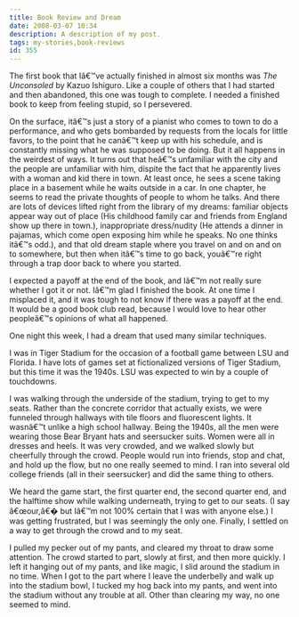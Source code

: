 ```yaml
---
title: Book Review and Dream
date: 2008-03-07 10:34
description: A description of my post.
tags: my-stories,book-reviews
id: 355
---
```

The first book that Iâ€™ve actually finished in almost six months was <i>The Unconsoled</i> by Kazuo Ishiguro.  Like a couple of others that I had started and then abandoned, this one was tough to complete.  I needed a finished book to keep from feeling stupid, so I persevered.

On the surface, itâ€™s just a story of a pianist who comes to town to do a performance, and who gets bombarded by requests from the locals for little favors, to the point that he canâ€™t keep up with his schedule, and is constantly missing what he was supposed to be doing.  But it all happens in the weirdest of ways.  It turns out that heâ€™s unfamiliar with the city and the people are unfamiliar with him, dispite the fact that he apparently lives with a woman and kid there in town.  At least once, he sees a scene taking place in a basement while he waits outside in a car.  In one chapter, he seems to read the private thoughts of people to whom he talks.  And there are lots of devices lifted right from the library of my dreams:  familiar objects appear way out of place (His childhood family car and friends from England show up there in town.), inappropriate dress/nudity (He attends a dinner in pajamas, which come open exposing him while he speaks.  No one thinks itâ€™s odd.), and that old dream staple where you travel on and on and on to somewhere, but then when itâ€™s time to go back, youâ€™re right through a trap door back to where you started.

I expected a payoff at the end of the book, and Iâ€™m not really sure whether I got it or not.  Iâ€™m glad I finished the book.  At one time I misplaced it, and it was tough to not know if there was a payoff at the end.  It would be a good book club read, because I would love to hear other peopleâ€™s opinions of what all happened.

One night this week, I had a dream that used many similar techniques.

I was in Tiger Stadium for the occasion of a football game between LSU and Florida.  I have lots of games set at fictionalized versions of Tiger Stadium, but this time it was the 1940s.  LSU was expected to win by a couple of touchdowns.  

I was walking through the underside of the stadium, trying to get to my seats.  Rather than the concrete corridor that actually exists, we were funneled through hallways with tile floors and fluorescent lights.  It wasnâ€™t unlike a high school hallway.  Being the 1940s, all the men were wearing those Bear Bryant hats and seersucker suits.  Women were all in dresses and heels.  It was very crowded, and we walked slowly but cheerfully through the crowd.  People would run into friends, stop and chat, and hold up the flow, but no one really seemed to mind.  I ran into several old college friends (all in their seersucker) and did the same thing to others.

We heard the game start, the first quarter end, the second quarter end, and the halftime show while walking underneath, trying to get to our seats.  (I say â€œour,â€� but Iâ€™m not 100% certain that I was with anyone else.)  I was getting frustrated, but I was seemingly the only one.  Finally, I settled on a way to get through the crowd and to my seat.

I pulled my pecker out of my pants, and cleared my throat to draw some attention.  The crowd started to part, slowly at first, and then more quickly.  I left it hanging out of my pants, and like magic, I slid around the stadium in no time.  When I got to the part where I leave the underbelly and walk up into the stadium bowl, I tucked my hog back into my pants, and went into the stadium without any trouble at all.  Other than clearing my way, no one seemed to mind.
